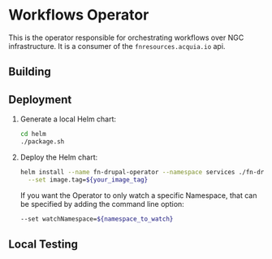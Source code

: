# Workflows Operator
This is the operator responsible for orchestrating workflows over NGC infrastructure.  It is a consumer of the `fnresources.acquia.io` api.

## Building

## Deployment
1. Generate a local Helm chart:

    ```bash
    cd helm
    ./package.sh
    ```

1. Deploy the Helm chart:

    ```bash
    helm install --name fn-drupal-operator --namespace services ./fn-drupal-operator \
      --set image.tag=${your_image_tag}
    ```

    If you want the Operator to only watch a specific Namespace, that can be specified by adding the command line option:

    ```bash
    --set watchNamespace=${namespace_to_watch}
    ```

## Local Testing
